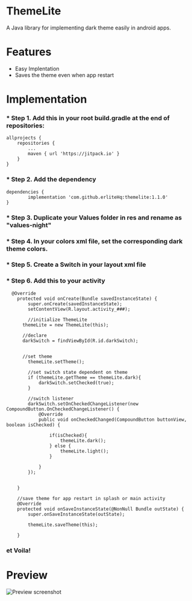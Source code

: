 # ThemeLite
A Java library for implementing dark theme easily in android apps.

# Features
* Easy Implentation
* Saves the theme even when app restart



# Implementation
### * Step 1. Add this in your root build.gradle at the end of repositories:

	allprojects {
		repositories {
			...
			maven { url 'https://jitpack.io' }
		}
	}
### * Step 2. Add the dependency

	dependencies {
	        implementation 'com.github.erliteHq:themelite:1.1.0'
	}
	
### * Step 3. Duplicate your Values folder in res and rename as "values-night"

### * Step 4. In your colors xml file, set the corresponding dark theme colors.
	
### * Step 5. Create a Switch in your layout xml file

### * Step 6.  Add this to your activity

```
  @Override
    protected void onCreate(Bundle savedInstanceState) {
        super.onCreate(savedInstanceState);
        setContentView(R.layout.activity_###);

        //initialize ThemeLite
      themeLite = new ThemeLite(this);

      //declare
      darkSwitch = findViewById(R.id.darkSwitch);


      //set theme
        themeLite.setTheme();

        //set switch state dependent on theme
        if (themeLite.getTheme == themeLite.dark){
            darkSwitch.setChecked(true);
        }

        //switch listener
        darkSwitch.setOnCheckedChangeListener(new CompoundButton.OnCheckedChangeListener() {
            @Override
            public void onCheckedChanged(CompoundButton buttonView, boolean isChecked) {

                if(isChecked){
                    themeLite.dark();
                } else {
                    themeLite.light();
                }

            }
        });


    }

    //save theme for app restart in splash or main activity
    @Override
    protected void onSaveInstanceState(@NonNull Bundle outState) {
        super.onSaveInstanceState(outState);

        themeLite.saveTheme(this);

    }
  ```
 ### et Voila!

# Preview
![Preview screenshot]()



